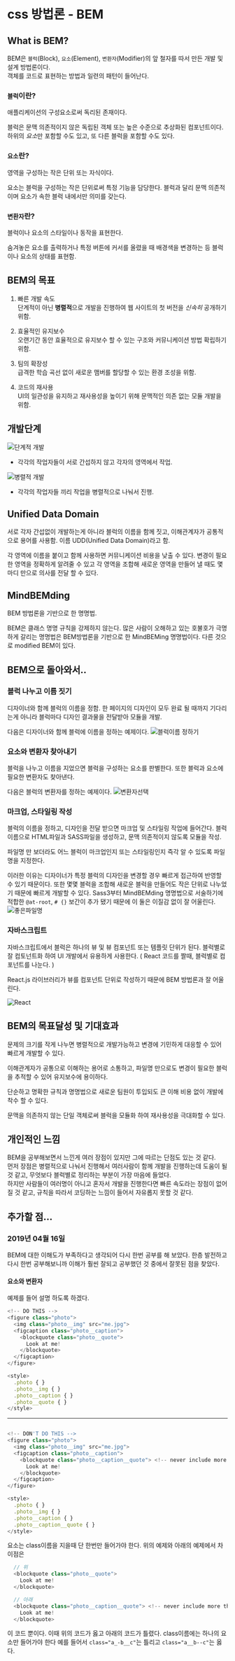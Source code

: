 # css 방법론 - BEM

## What is BEM?

BEM은 `블럭`(Block), `요소`(Element), `변환자`(Modifier)의 앞 철자를 따서 만든 개발 및 설계 방법론이다.  
객체를 코드로 표현하는 방법과 일련의 패턴이 들어난다.

### `블럭`이란?

애플리케이션의 구성요소로써 독리된 존재이다.

블럭은 문맥 의존적이지 않은 독립된 객체 또는 높은 수준으로 추상화된 컴포넌트이다. 하위의 *요소*만 포함할 수도 있고, 또 다른 블럭을 포함할 수도 있다.

### `요소`란?

영역을 구성하는 작은 단위 또는 자식이다.

요소는 블럭을 구성하는 작은 단위로써 특정 기능을 담당한다. 블럭과 달리 문맥 의존적이며 요소가 속한 블럭 내에서만 의미를 갖는다.

### `변환자`란?

블럭이나 요소의 스타일이나 동작을 표현한다.

숨겨놓은 요소를 출력하거나 특정 버튼에 커서를 올렸을 때 배경색을 변경하는 등 블럭이나 요소의 상태를 표현함.

## BEM의 목표

1. 빠른 개발 속도  
   단계적이 아닌 **병렬적**으로 개발을 진행하여 웹 사이트의 첫 버전을 _신속히_ 공개하기 위함.

2. 효율적인 유지보수  
   오랜기간 동안 효율적으로 유지보수 할 수 있는 구조와 커뮤니케이션 방법 확립하기 위함.

3. 팀의 확장성  
   급격한 학습 곡선 없이 새로운 맴버를 할당할 수 있는 환경 조성을 위함.

4. 코드의 재사용  
   UI의 일관성을 유지하고 재사용성을 높이기 위해 문맥적인 의존 없는 모듈 개발을 위함.

## 개발단계

![단계적 개발](./img/StepwiseDevelopment.PNG)

- 각각의 작업자들이 서로 간섭하지 않고 각자의 영역에서 작업.

![병렬적 개발](./img/ParallelDevelopment.PNG)

- 각각의 작업자들 끼리 작업을 병렬적으로 나눠서 진행.

## Unified Data Domain

서로 각자 간섭없이 개발하는게 아니라 블럭의 이름을 함께 짓고, 이해관계자가 공통적으로 용어를 사용함. 이름 UDD(Unified Data Domain)라고 함.

각 영역에 이름을 붙이고 함께 사용하면 커뮤니케이션 비용을 낮출 수 있다. 변경이 필요한 영역을 정확하게 알려줄 수 있고 각 영역을 조합해 새로운 영역을 만들어 낼 때도 몇 마디 만으로 의사를 전달 할 수 있다.

## MindBEMding

BEM 방법론을 기반으로 한 명명법.

BEM은 클래스 명명 규칙을 강제하지 않는다. 많은 사람이 오해하고 있는 호불호가 극명하게 갈리는 명명법은 BEM방법론을 기반으로 한 MindBEMing 명명법이다. 다른 것으로 modified BEM이 있다.

## BEM으로 돌아와서..

### 블럭 나누고 이름 짓기

디자이너와 함께 블럭의 이름을 정함. 한 페이지의 디자인이 모두 완료 될 때까지 기다리는게 아니라 블럭마다 디자인 결과물을 전달받아 모듈을 개발.

다음은 디자이너와 함께 블럭에 이름을 정하는 예제이다.
![블럭이름 정하기](./img/blockElement.PNG)

### 요소와 변환자 찾아내기

블럭을 나누고 이름을 지었으면 블럭을 구성하는 요소를 판별한다. 또한 블럭과 요소에 필요한 변환자도 찾아낸다.

다음은 블럭의 변환자를 정하는 예제이다.
![변환자선택](./img/Modifier.PNG)

### 마크업, 스타일링 작성

블럭의 이름을 정하고, 디자인을 전달 받으면 마크업 및 스타일링 작업에 들어간다. 블럭 이름으로 HTML파일과 SASS파일을 생성하고, 문맥 의존적이지 않도록 모듈을 작성.

파일명 만 보더라도 어느 블럭이 마크업인지 또는 스타일링인지 즉각 알 수 있도록 파일명을 지정한다.

이러한 이유는 디자이너가 특정 블럭의 디자인을 변경할 경우 빠르게 접근하여 반영할 수 있기 때문이다. 또한 몇몇 블럭을 조합해 새로운 블럭을 만들어도 작은 단위로 나누었기 때문에 빠르게 개발할 수 있다. Sass3부터 MindBEMding 명명법으로 서술하기에 적합한 `@at-root`, `# {}` 보간이 추가 됐기 때문에 이 둘은 이질감 없이 잘 어울린다.
![좋은파일명](./img/FileName.PNG)

### 자바스크립트

자바스크립트에서 블럭은 하나의 뷰 및 뷰 컴포넌트 또는 템플릿 단위가 된다. 블럭별로 잘 컴토넌트화 하여 UI 개발에서 유용하게 사용한다. ( React 코드를 짤때, 블럭별로 컴포넌트를 나눈다. )

React.js 라이브러리가 뷰를 컴포넌트 단위로 작성하기 때문에 BEM 방법론과 잘 어울린다.

![React](./img/React.PNG)

## BEM의 목표달성 및 기대효과

문제의 크기를 작게 나누면 병렬적으로 개발가능하고 변경에 기민하게 대응할 수 있어 빠르게 개발할 수 있다.

이해관계자가 공통으로 이해하는 용어로 소통하고, 파일명 만으로도 변경이 필요한 블럭을 추적할 수 있어 유지보수에 용이하다.

단순하고 명확한 규칙과 명명법으로 새로운 팀원이 투입되도 큰 이해 비용 없이 개발에 착수 할 수 있다.

문맥을 의존하지 않는 단일 객체로써 블럭을 모듈화 하여 재사용성을 극대화할 수 있다.

## 개인적인 느낌

BEM을 공부해보면서 느낀게 여러 장점이 있지만 그에 따르는 단점도 있는 것 같다.  
먼저 장점은 병렬적으로 나눠서 진행해서 여러사람이 함께 개발을 진행하는데 도움이 될 것 같고, 무엇보다 블럭별로 정리하는 부분이 가장 마음에 들었다.  
하지만 사람들이 여러명이 아니고 혼자서 개발을 진행한다면 빠른 속도라는 장점이 없어질 것 같고, 규칙을 따라서 코딩하는 느낌이 들어서 자유롭지 못할 것 같다.

## 추가할 점...

### 2019년 04월 16일

BEM에 대한 이해도가 부족하다고 생각되어 다시 한번 공부를 해 보았다. 한층 발전하고 다시 한번 공부해보니까 이해가 훨씬 잘되고 공부했던 것 중에서 잘못된 점을 찾았다.

#### 요소와 변환자

예제를 들어 설명 하도록 하겠다.

```javascript
<!-- DO THIS -->
<figure class="photo">
  <img class="photo__img" src="me.jpg">
  <figcaption class="photo__caption">
    <blockquote class="photo__quote">
      Look at me!
    </blockquote>
  </figcaption>
</figure>

<style>
  .photo { }
  .photo__img { }
  .photo__caption { }
  .photo__quote { }
</style>
```

---

```javascript

<!-- DON'T DO THIS -->
<figure class="photo">
  <img class="photo__img" src="me.jpg">
  <figcaption class="photo__caption">
    <blockquote class="photo__caption__quote"> <!-- never include more than one child element in a class name -->
      Look at me!
    </blockquote>
  </figcaption>
</figure>

<style>
  .photo { }
  .photo__img { }
  .photo__caption { }
  .photo__caption__quote { }
</style>
```

요소는 class이름을 지을때 단 한번만 들어가야 한다. 위의 예제와 아래의 예제에서 차이점은

```javascript
  // 위
  <blockquote class="photo__quote">
    Look at me!
  </blockquote>

  // 아래
  <blockquote class="photo__caption__quote"> <!-- never include more than one child element in a class name -->
    Look at me!
  </blockquote>
```

이 코드 뿐이다. 이때 위의 코드가 옳고 아래의 코드가 틀렸다. class이름에는 하나의 요소만 들어가야 한다 예를 들어서 `class="a_-b__c"`는 틀리고 `class="a__b--c"`는 옳다.
